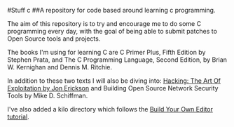 #Stuff c 
##A repository for code based around learning c programming.

The aim of this repository is to try and encourage me to do some C programming every day, with the goal of being able to submit patches to Open Source tools and projects.

The books I'm using for learning C are C Primer Plus, Fifth Edition by Stephen Prata, and The C Programming Language, Second Edition, by Brian W. Kernighan and Dennis M. Ritchie.

In addition to these two texts I will also be diving into: [Hacking: The Art Of Exploitation by Jon Erickson](https://www.nostarch.com/hacking2.htm) and Building Open Source Network Security Tools by Mike D. Schiffman.

I've also added a kilo directory which follows the [Build Your Own Editor tutorial](http://viewsourcecode.org/snaptoken/kilo/index.html).
